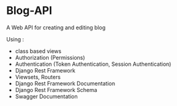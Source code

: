 # Blog-API
A Web API for creating and editing blog

Using :
 
- class based views 
- Authorization (Permissions)
- Authentication (Token Authentication, Session Authentication)
- Django Rest Framework
- Viewsets, Routers
- Django Rest Framework Documentation
- Django Rest Framework Schema
- Swagger Documentation


